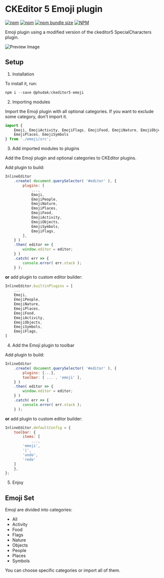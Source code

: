 # CKEditor 5 Emoji plugin

[![npm](https://img.shields.io/npm/v/@phudak/ckeditor5-emoji)](https://www.npmjs.com/package/@phudak/ckeditor5-emoji)
[![npm](https://img.shields.io/npm/dw/@phudak/ckeditor5-emoji)](https://www.npmjs.com/package/@phudak/ckeditor5-emoji)
[![npm bundle size](https://img.shields.io/bundlephobia/min/@phudak/ckeditor5-emoji)](https://www.npmjs.com/package/@phudak/ckeditor5-emoji)
[![NPM](https://img.shields.io/npm/l/@phudak/ckeditor5-emoji)](https://www.npmjs.com/package/@phudak/ckeditor5-emoji)


Emoji plugin using a modified version of the ckeditor5 SpecialCharacters plugin.

![Preview Image](preview.png "Preview Image")

## Setup

1. Installation

To install it, run:

```javascript
npm i --save @phudak/ckeditor5-emoji
```

2. Importing modules

Import the Emoji plugin with all optional categories. If you want to exclude some category, don't import it.

```javascript
import {
    Emoji, EmojiActivity, EmojiFlags, EmojiFood, EmojiNature, EmojiObjects, EmojiPeople,
    EmojiPlaces, EmojiSymbols
} from './emoji/src';
```

3. Add imported modules to plugins 

Add the Emoji plugin and optional categories to CKEditor plugins.

Add plugin to build:

```javascript
InlineEditor
    .create( document.querySelector( '#editor' ), {
        plugins: [
            ...,
            Emoji,
            EmojiPeople,
            EmojiNature,
            EmojiPlaces,
            EmojiFood,
            EmojiActivity,
            EmojiObjects,
            EmojiSymbols,
            EmojiFlags,
        ],
    } )
    .then( editor => {
        window.editor = editor;
    } )
    .catch( err => {
        console.error( err.stack );
    } );
```

**or** add plugin to custom editor builder:

```javascript
InlineEditor.builtinPlugins = [
    ...
    Emoji,
    EmojiPeople,
    EmojiNature,
    EmojiPlaces,
    EmojiFood,
    EmojiActivity,
    EmojiObjects,
    EmojiSymbols,
    EmojiFlags,
]
```

4. Add the Emoji plugin to toolbar

Add plugin to build:

```javascript
InlineEditor
    .create( document.querySelector( '#editor' ), {
        plugins: [...],
        toolbar: [ ... , 'emoji' ],
    } )
    .then( editor => {
        window.editor = editor;
    } )
    .catch( err => {
        console.error( err.stack );
    } );
```

**or** add plugin to custom editor builder:

```javascript
InlineEditor.defaultConfig = {
    toolbar: {
        items: [
            ...,
	    'emoji',
	    '|',
	    'undo',
	    'redo'
	]
    },
};
```

5. Enjoy

## Emoji Set

Emoji are divided into categories:

- All
- Activity
- Food
- Flags
- Nature
- Objects
- People
- Places
- Symbols

You can choose specific categories or import all of them.




